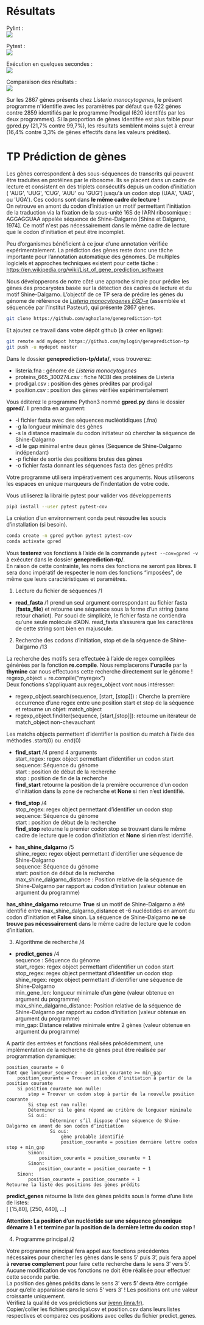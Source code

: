 # Résultats

Pylint :  
![](results/Final_pylint_test.PNG)
  
Pytest :  
![](results/Final_pytest_test.PNG)
  
Exécution en quelques secondes :  
![](results/Used_command_and_output.PNG)

Comparaison des résultats :  
![](results/Venn_result.PNG)
  
Sur les 2867 gènes présents chez *Listeria monocytogenes*, le présent programme n'identifie avec les paramètres par défaut que 622 gènes contre 2859 identifiés par le programme Prodigal (620 identifés par les deux programmes). Si la proportion de gènes identifée est plus faible pour gpred.py (21,7% contre 99,7%), les résultats semblent moins sujet à erreur (16,4% contre 3,3% de gènes effectifs dans les valeurs prédites).   


# TP Prédiction de gènes
  
Les gènes correspondent à des sous-séquences de transcrits qui peuvent être traduites en protéines par le ribosome. Ils se placent dans un cadre de lecture et consistent en des triplets consécutifs depuis un codon d’initiation ( 'AUG', 'UUG', 'CUG', 'AUU' ou 'GUG') jusqu'à un codon stop (UAA', 'UAG', ou 'UGA'). Ces codons sont dans **le même cadre de lecture** !  
On retrouve en amont du codon d’initiation un motif permettant l'initiation de la traduction via la fixation de la sous-unité 16S de l’ARN ribosomique : AGGAGGUAA appelée séquence de Shine-Dalgarno [Shine et Dalgarno, 1974]. Ce motif n'est pas nécessairement dans le même cadre de lecture que le codon d'initiation et peut être incomplet.  
  
  
Peu d’organismes bénéficient à ce jour d’une annotation vérifiée expérimentalement. La prédiction des gènes reste donc une tâche importante pour l’annotation automatique des génomes. De multiples logiciels et approches techniques existent pour cette tâche :  
https://en.wikipedia.org/wiki/List_of_gene_prediction_software  
  
Nous développerons de notre côté une approche simple pour prédire les gènes des procaryotes basée sur la détection des cadres de lecture et du motif Shine-Dalgarno. L’objectif de ce TP sera de prédire les gènes du génome de référence de [*Listeria monocytogenes EGD-e*](https://www.ncbi.nlm.nih.gov/genome/browse/#!/proteins/159/159660%7CListeria%20monocytogenes%20EGD-e/) (assemblée et séquencée par l’Institut Pasteur), qui présente 2867 gènes.

```bash
git clone https://github.com/aghozlane/geneprediction-tpt
```
Et ajoutez ce travail dans votre dépôt github (à créer en ligne):
```bash
git remote add mydepot https://github.com/mylogin/geneprediction-tp
git push -u mydepot master
```

Dans le dossier **geneprediction-tp/data/**, vous trouverez:
- listeria.fna : génome de *Listeria monocytogenes*
- proteins_665_300274.csv : fiche NCBI des protéines de Listeria
- prodigal.csv : position des gènes prédites par prodigal
- position.csv : position des gènes vérifiée expérimentalement
  

Vous éditerez le programme Python3 nommé **gpred.py** dans le dossier **gpred/**.  Il prendra en argument:  
- -i fichier fasta avec des séquences nucléotidiques (.fna)  
- -g la longueur minimale des gènes  
- -s la distance maximale du codon initiateur où chercher la séquence de Shine-Dalgarno  
- -d le gap minimal entre deux gènes (Séquence de Shine-Dalgarno indépendant)  
- -p fichier de sortie des positions brutes des gènes  
- -o fichier fasta donnant les séquences fasta des gènes prédits  

Votre programme utilisera impérativement ces arguments.
Nous utiliserons les espaces en unique marqueurs de l’indentation de votre code. 

Vous utiliserez la librairie pytest pour valider vos développements
```bash
pip3 install --user pytest pytest-cov 
```

La création d’un environnement conda peut résoudre les soucis d’installation (si besoin).
```bash
conda create -n gpred python pytest pytest-cov
conda activate gpred 
```

Vous **testerez** vos fonctions à l’aide de la commande `pytest --cov=gpred -v` à exécuter dans le dossier **geneprediction-tp/**.  
En raison de cette contrainte, les noms des fonctions ne seront pas libres. Il sera donc impératif de respecter le nom des fonctions “imposées”, de même que leurs caractéristiques et paramètres.  

1. Lecture du fichier de séquences /1  

- **read\_fasta** /1 prend un seul argument correspondant au fichier fasta (**fasta_file**) et retourne une séquence sous la forme d’un string (sans retour chariot). Par souci de simplicité, le fichier fasta ne contiendra qu’une seule molécule d’ADN. read_fasta s’assurera que les caractères de cette string sont bien en majuscule.  

2. Recherche des codons d’initiation, stop et de la séquence de Shine-Dalgarno /13  

La recherche des motifs sera effectuée à l’aide de regex compilées générées par la fonction **re.compile**. Nous remplacerons **l'uracile** par la **thymine** car nous effectuons cette recherche directement sur le génome !  
regexp_object = re.compile(“myregex”)  
Deux fonctions s’appliquant aux regex_object vont nous intéresser:  
- regexp_object.search(sequence, [start, [stop]]) : Cherche la première occurrence d’une regex entre une position start et stop de la séquence et retourne un objet: match_object  
- regexp_object.finditer(sequence, [start,[stop]]): retourne un itérateur de match_object non-chevauchant  

Les matchs objects permettent d’identifier la position du match à l’aide des méthodes .start(0) ou .end(0)  
  
- **find_start** /4 prend 4 arguments  
start_regex: regex object permettant d’identifier un codon start  
sequence: Séquence du génome  
start : position de début de la recherche  
stop : position de fin de la recherche  
**find\_start** retourne la position de la première occurrence d’un codon d'initiation dans la zone de recherche et **None** si rien n’est identifié.  
  
- **find\_stop** /4  
stop_regex: regex object permettant d’identifier un codon stop  
sequence: Séquence du génome  
start : position de début de la recherche  
**find\_stop** retourne le premier codon stop se trouvant dans le même cadre de lecture que le codon d'initiation et **None** si rien n’est identifié.  
  
- **has_shine_dalgarno** /5  
shine_regex: regex object permettant d’identifier une séquence de Shine-Dalgarno  
sequence: Séquence du génome  
start: position de début de la recherche  
max_shine_dalgarno_distance : Position relative de la séquence de Shine-Dalgarno par rapport au codon d’initiation (valeur obtenue en argument du programme)  
  
**has_shine_dalgarno** retourne **True** si un motif de Shine-Dalgarno a été identifié entre max_shine_dalgarno_distance et -6 nucléotides en amont du codon d’initiation et **False** sinon. La séquence de Shine-Dalgarno **ne se trouve pas nécessairement** dans le même cadre de lecture que le codon d’initiation.  
  
3. Algorithme de recherche /4  
  
- **predict_genes** /4  
sequence : Séquence du génome  
start_regex:  regex object permettant d’identifier un codon start  
stop_regex:  regex object permettant d’identifier un codon stop  
shine_regex: regex object permettant d’identifier une séquence de Shine-Dalgarno  
min_gene_len: longueur minimale d’un gène (valeur obtenue en argument du programme)  
max_shine_dalgarno_distance: Position relative de la séquence de Shine-Dalgarno par rapport au codon d’initiation (valeur obtenue en argument du programme)  
min_gap: Distance relative minimale entre 2 gènes (valeur obtenue en argument du programme)  
  
A partir des entrées et fonctions réalisées précédemment, une implémentation de la recherche de gènes peut être réalisée par programmation dynamique:  
```
position_courante = 0
Tant que longueur_sequence - position_courante >= min_gap
    position_courante = Trouver un codon d’initiation à partir de la position courante
    Si position courante non nulle:
        stop = Trouver un codon stop à partir de la nouvelle position courante
        Si stop est non nulle:
	    Déterminer si le gène répond au critère de longueur minimale
	    Si oui:
                Déterminer s’il dispose d’une séquence de Shine-Dalgarno en amont de son codon d’initiation
                Si oui:
                    gène probable identifié
                    position_courante = position dernière lettre codon stop + min_gap
		Sinon:
		    position_courante = position_courante + 1
	    Sinon:
	        position_courante = position_courante + 1
	Sinon:
	    position_courante = position_courante + 1
Retourne la liste des positions des gènes prédits
```
  
**predict_genes** retourne la liste des gènes prédits sous la forme d’une liste de listes:  
[ [15,80], [250, 440], …]  
  
**Attention: La position d’un nucléotide sur une séquence génomique démarre à 1 et termine par la position de la dernière lettre du codon stop !**  
  
4. Programme principal /2  
  
Votre programme principal fera appel aux fonctions précédentes nécessaires pour chercher les gènes dans le sens 5’ puis 3’, puis fera appel à **reverse complement** pour faire cette recherche dans le sens 3’ vers 5’. Aucune modification de vos fonctions ne doit être réalisée pour effectuer cette seconde partie.  
La position des gènes prédits dans le sens 3’ vers 5’ devra être corrigée pour qu’elle apparaisse dans le sens 5’ vers 3’  ! Les positions ont une valeur croissante uniquement.  
Vérifiez la qualité de vos prédictions sur [jvenn (inra.fr)](http://jvenn.toulouse.inra.fr/app/example.html).  
Copier/coller les fichiers prodigal.csv et position.csv dans leurs listes respectives et comparez ces positions avec celles du fichier predict_genes.  

